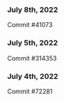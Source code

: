 ### July 8th, 2022

Commit #41073

### July 5th, 2022

Commit #314353


### July 4th, 2022

Commit #72281
